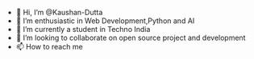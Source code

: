 - 👋 Hi, I’m @Kaushan-Dutta
- 👀 I’m enthusiastic in Web Development,Python and AI 
- 🌱 I’m currently a student in Techno India
- 💞️ I’m looking to collaborate on open source project and development
- 📫 How to reach me 

<!---
Kaushan-Dutta/Kaushan-Dutta is a ✨ special ✨ repository because its `README.md` (this file) appears on your GitHub profile.
You can click the Preview link to take a look at your changes.
--->

